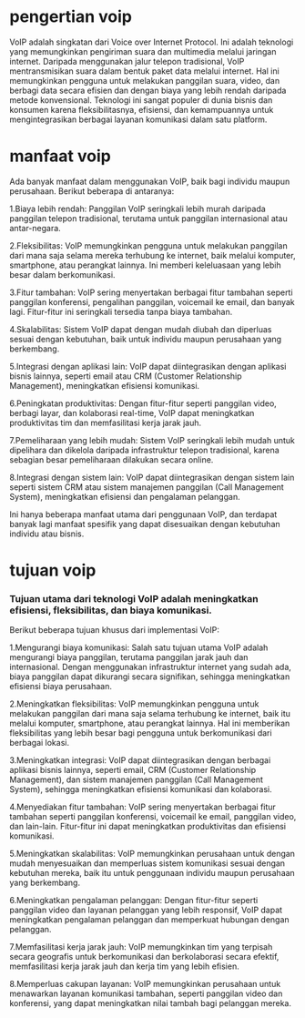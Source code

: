 ---
---
# pengertian voip
VoIP adalah singkatan dari Voice over Internet Protocol. Ini adalah teknologi yang memungkinkan pengiriman suara dan multimedia melalui jaringan internet. Daripada menggunakan jalur telepon tradisional, VoIP mentransmisikan suara dalam bentuk paket data melalui internet. Hal ini memungkinkan pengguna untuk melakukan panggilan suara, video, dan berbagi data secara efisien dan dengan biaya yang lebih rendah daripada metode konvensional. Teknologi ini sangat populer di dunia bisnis dan konsumen karena fleksibilitasnya, efisiensi, dan kemampuannya untuk mengintegrasikan berbagai layanan komunikasi dalam satu platform.

# manfaat voip
Ada banyak manfaat dalam menggunakan VoIP, baik bagi individu maupun perusahaan. Berikut beberapa di antaranya:

1.Biaya lebih rendah: Panggilan VoIP seringkali lebih murah daripada panggilan telepon tradisional, terutama untuk panggilan internasional atau antar-negara.

2.Fleksibilitas: VoIP memungkinkan pengguna untuk melakukan panggilan dari mana saja selama mereka terhubung ke internet, baik melalui komputer, smartphone, atau perangkat lainnya. Ini memberi keleluasaan yang lebih besar dalam berkomunikasi.

3.Fitur tambahan: VoIP sering menyertakan berbagai fitur tambahan seperti panggilan konferensi, pengalihan panggilan, voicemail ke email, dan banyak lagi. Fitur-fitur ini seringkali tersedia tanpa biaya tambahan.

4.Skalabilitas: Sistem VoIP dapat dengan mudah diubah dan diperluas sesuai dengan kebutuhan, baik untuk individu maupun perusahaan yang berkembang.

5.Integrasi dengan aplikasi lain: VoIP dapat diintegrasikan dengan aplikasi bisnis lainnya, seperti email atau CRM (Customer Relationship Management), meningkatkan efisiensi komunikasi.

6.Peningkatan produktivitas: Dengan fitur-fitur seperti panggilan video, berbagi layar, dan kolaborasi real-time, VoIP dapat meningkatkan produktivitas tim dan memfasilitasi kerja jarak jauh.

7.Pemeliharaan yang lebih mudah: Sistem VoIP seringkali lebih mudah untuk dipelihara dan dikelola daripada infrastruktur telepon tradisional, karena sebagian besar pemeliharaan dilakukan secara online.

8.Integrasi dengan sistem lain: VoIP dapat diintegrasikan dengan sistem lain seperti sistem CRM atau sistem manajemen panggilan (Call Management System), meningkatkan efisiensi dan pengalaman pelanggan.

Ini hanya beberapa manfaat utama dari penggunaan VoIP, dan terdapat banyak lagi manfaat spesifik yang dapat disesuaikan dengan kebutuhan individu atau bisnis.

# tujuan voip
### Tujuan utama dari teknologi VoIP adalah meningkatkan efisiensi, fleksibilitas, dan biaya komunikasi.
Berikut beberapa tujuan khusus dari implementasi VoIP:

1.Mengurangi biaya komunikasi: Salah satu tujuan utama VoIP adalah mengurangi biaya panggilan, terutama panggilan jarak jauh dan internasional. Dengan menggunakan infrastruktur internet yang sudah ada, biaya panggilan dapat dikurangi secara signifikan, sehingga meningkatkan efisiensi biaya perusahaan.

2.Meningkatkan fleksibilitas: VoIP memungkinkan pengguna untuk melakukan panggilan dari mana saja selama terhubung ke internet, baik itu melalui komputer, smartphone, atau perangkat lainnya. Hal ini memberikan fleksibilitas yang lebih besar bagi pengguna untuk berkomunikasi dari berbagai lokasi.

3.Meningkatkan integrasi: VoIP dapat diintegrasikan dengan berbagai aplikasi bisnis lainnya, seperti email, CRM (Customer Relationship Management), dan sistem manajemen panggilan (Call Management System), sehingga meningkatkan efisiensi komunikasi dan kolaborasi.

4.Menyediakan fitur tambahan: VoIP sering menyertakan berbagai fitur tambahan seperti panggilan konferensi, voicemail ke email, panggilan video, dan lain-lain. Fitur-fitur ini dapat meningkatkan produktivitas dan efisiensi komunikasi.

5.Meningkatkan skalabilitas: VoIP memungkinkan perusahaan untuk dengan mudah menyesuaikan dan memperluas sistem komunikasi sesuai dengan kebutuhan mereka, baik itu untuk penggunaan individu maupun perusahaan yang berkembang.

6.Meningkatkan pengalaman pelanggan: Dengan fitur-fitur seperti panggilan video dan layanan pelanggan yang lebih responsif, VoIP dapat meningkatkan pengalaman pelanggan dan memperkuat hubungan dengan pelanggan.

7.Memfasilitasi kerja jarak jauh: VoIP memungkinkan tim yang terpisah secara geografis untuk berkomunikasi dan berkolaborasi secara efektif, memfasilitasi kerja jarak jauh dan kerja tim yang lebih efisien.

8.Memperluas cakupan layanan: VoIP memungkinkan perusahaan untuk menawarkan layanan komunikasi tambahan, seperti panggilan video dan konferensi, yang dapat meningkatkan nilai tambah bagi pelanggan mereka.














